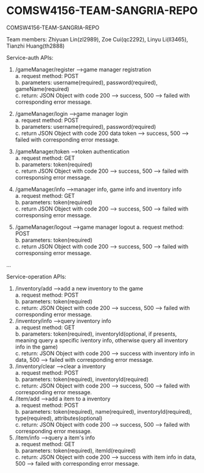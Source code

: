 # COMSW4156-TEAM-SANGRIA-REPO
COMSW4156-TEAM-SANGRIA-REPO

Team members: Zhiyuan Lin(zl2989), Zoe Cui(qc2292), Linyu Li(ll3465), Tianzhi Huang(th2888)

Service-auth APIs:

1. /gameManager/register	-->game manager registration  
	a. request method: POST  
	b. parameters: username(required), password(required), gameName(required)  
	c. return: JSON Object with code 200 --> success, 500 --> failed with corresponding error message.  

2. /gameManager/login		-->game manager login  
	a. request method: POST  
	b. parameters: username(required), password(required)  
	c. return JSON Object with code 200 data token --> success, 500 --> failed with corresponding error message.  

3. /gameManager/token		-->token authentication  
	a. request method: GET  
	b. parameters: token(required)  
	c. return JSON Object with code 200 --> success, 500 --> failed with corresponsing error message.  
	
4. /gameManager/info -->manager info, game info and inventory info  
	a. request method: GET  
	b. parameters: token(required)  
	c. return JSON Object with code 200 --> success, 500 --> failed with corresponsing error message.

5. /gameManager/logout		-->game manager logout
	a. request method: POST  
	b. parameters: token(required)  
	c. return JSON Object with code 200 --> success, 500 --> failed with corresponsing error message.

...

Service-operation APIs:

1. /inventory/add	-->add a new inventory to the game  
	a. request method: POST  
	b. parameters: token(required)  
	c. return: JSON Object with code 200 --> success, 500 --> failed with corresponding error message.   
2. /inventory/info	-->query inventory info  
	a. request method: GET  
	b. parameters: token(required), inventoryId(optional, if presents, meaning query a specific iventory info, otherwise query all inventory info in the game)  
	c. return: JSON Object with code 200 --> success with inventory info in data, 500 --> failed with corresponding error message. 
3. /inventory/clear	-->clear a inventory  
	a. request method: POST   
	b. parameters: token(required), inventoryId(required)  
	c. return: JSON Object with code 200 --> success, 500 --> failed with corresponding error message.   
4. /item/add	-->add a item to a inventory  
	a. request method: POST   
	b. parameters: token(required), name(required), inventoryId(required), type(required), attributes(optional)  
	c. return: JSON Object with code 200 --> success, 500 --> failed with corresponding error message.   
5. /item/info	-->query a item's info  
	a. request method: GET   
	b. parameters: token(required), itemId(required)  
	c. return: JSON Object with code 200 --> success with item info in data, 500 --> failed with corresponding error message.   
